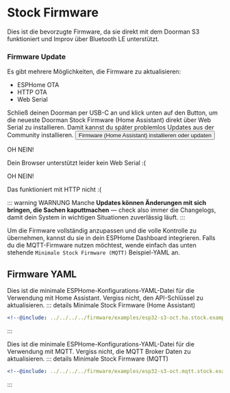 # Stock Firmware <Badge type="tip" text="ESP-IDF Framework" />

Dies ist die bevorzugte Firmware, da sie direkt mit dem Doorman S3 funktioniert und Improv über Bluetooth LE unterstützt.

### Firmware Update
Es gibt mehrere Möglichkeiten, die Firmware zu aktualisieren:
- ESPHome OTA <Badge type="warning" text="Erfordert ESPHome-Dashboard, volle Kontrolle" />
- HTTP OTA <Badge type="tip" text="Neueste Release-Version, keine Anpassung" />
- Web Serial <Badge type="tip" text="Neueste Release-Version, keine Anpassung" />

Schließ deinen Doorman per USB-C an und klick unten auf den Button, um die neueste Doorman Stock Firmware (Home Assistant) direkt über Web Serial zu installieren. Damit kannst du später problemlos Updates aus der Community installieren.
<esp-web-install-button manifest="../../../firmware/release/esp32-s3-oct.ha.stock/manifest.json">
    <button slot="activate">
        <div class="custom-layout">
            <a class="btn">Firmware (Home Assistant) installieren oder updaten</a>
        </div>
    </button>
    <div slot="unsupported">
        <div class="danger custom-block">
            <p class="custom-block-title">OH NEIN!</p>
            <p>Dein Browser unterstützt leider kein Web Serial :(</p>
        </div>
    </div>
    <div slot="not-allowed">
        <div class="danger custom-block">
            <p class="custom-block-title">OH NEIN!</p>
            <p>Das funktioniert mit HTTP nicht :(</p>
        </div>
    </div>
</esp-web-install-button>

::: warning WARNUNG
Manche **Updates können Änderungen mit sich bringen, die Sachen kaputtmachen** — check also immer die Changelogs, damit dein System in wichtigen Situationen zuverlässig läuft.
:::

Um die Firmware vollständig anzupassen und die volle Kontrolle zu übernehmen, kannst du sie in dein ESPHome Dashboard integrieren. Falls du die MQTT-Firmware nutzen möchtest, wende einfach das unten stehende `Minimale Stock Firmware (MQTT)` Beispiel-YAML an.

## Firmware YAML

Dies ist die minimale ESPHome-Konfigurations-YAML-Datei für die Verwendung mit Home Assistant. Vergiss nicht, den API-Schlüssel zu aktualisieren.
::: details Minimale Stock Firmware (Home Assistant)
```yaml
<!--@include: ../../../../firmware/examples/esp32-s3-oct.ha.stock.example.yaml-->
```
:::

Dies ist die minimale ESPHome-Konfigurations-YAML-Datei für die Verwendung mit MQTT. Vergiss nicht, die MQTT Broker Daten zu aktualisieren.
::: details Minimale Stock Firmware (MQTT)
```yaml
<!--@include: ../../../../firmware/examples/esp32-s3-oct.mqtt.stock.example.yaml-->
```
:::

<!--@include: ./additions.md-->

<!--@include: ./mqtt.md-->
